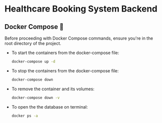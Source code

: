 # Healthcare Booking System Backend

## Docker Compose 🐳
Before proceeding with Docker Compose commands, ensure you're in the root directory of the project. 
- To start the containers from the docker-compose file:
    ```bash
    docker-compose up -d
    ```
- To stop the containers from the docker-compose file:
    ```bash
    docker-compose down
    ```
- To remove the container and its volumes:
    ```bash
    docker-compose down -v
    ```
- To open the the database on terminal:
    ```bash
    docker ps -a
    ```

